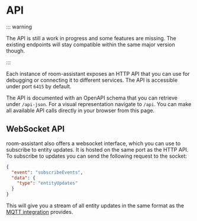 # API

::: warning

The API is still a work in progress and some features are missing. The existing endpoints will stay compatible within the same major version though.

:::

Each instance of room-assistant exposes an HTTP API that you can use for debugging or connecting it to different services. The API is accessible under port `6415` by default.

The API is documented with an OpenAPI schema that you can retrieve under `/api-json`. For a visual representation navigate to `/api`. You can make all available API calls directly in your browser from this page.

## WebSocket API

room-assistant also offers a websocket interface, which you can use to subscribe to entity updates. It is hosted on the same port as the HTTP API. To subscribe to updates you can send the following request to the socket:

```json
{
  "event": "subscribeEvents",
  "data": {
    "type": "entityUpdates"
  }
}
```

This will give you a stream of all entity updates in the same format as the [MQTT integration](../integrations/mqtt.md#message-format) provides.